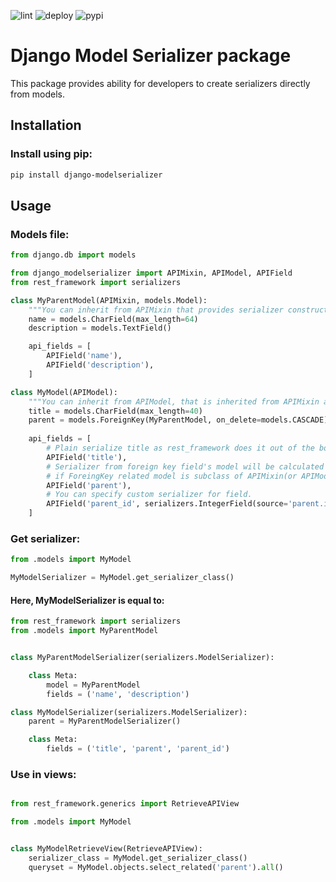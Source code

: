 ![lint](https://github.com/floydya/drf-extended/actions/workflows/lint.yml/badge.svg)
![deploy](https://github.com/floydya/drf-extended/actions/workflows/deploy.yml/badge.svg)
![pypi](https://badge.fury.io/py/tensorflow.svg)

# Django Model Serializer package  

This package provides ability for developers to create serializers directly from models.  

## Installation  

### Install using pip:  

```bash  
pip install django-modelserializer  
```  

## Usage  

### Models file:

```python  
from django.db import models

from django_modelserializer import APIMixin, APIModel, APIField
from rest_framework import serializers

class MyParentModel(APIMixin, models.Model):
    """You can inherit from APIMixin that provides serializer constructor method."""
    name = models.CharField(max_length=64)
    description = models.TextField()

	api_fields = [
		APIField('name'),
		APIField('description'),
	]

class MyModel(APIModel):
    """You can inherit from APIModel, that is inherited from APIMixin and models.Model"""
    title = models.CharField(max_length=40)
    parent = models.ForeignKey(MyParentModel, on_delete=models.CASCADE)
  
    api_fields = [
        # Plain serialize title as rest_framework does it out of the box.
        APIField('title'),
        # Serializer from foreign key field's model will be calculated automatically,
        # if ForeingKey related model is subclass of APIMixin(or APIModel).
        APIField('parent'),
        # You can specify custom serializer for field.
        APIField('parent_id', serializers.IntegerField(source='parent.id')),
    ]
```

### Get serializer:

```python
from .models import MyModel

MyModelSerializer = MyModel.get_serializer_class()
```
#### Here, MyModelSerializer is equal to:
```python
from rest_framework import serializers
from .models import MyParentModel


class MyParentModelSerializer(serializers.ModelSerializer):

    class Meta:
        model = MyParentModel
        fields = ('name', 'description')

class MyModelSerializer(serializers.ModelSerializer):
    parent = MyParentModelSerializer()

    class Meta:
        fields = ('title', 'parent', 'parent_id')

```

### Use in views:
```python

from rest_framework.generics import RetrieveAPIView

from .models import MyModel


class MyModelRetrieveView(RetrieveAPIView):
    serializer_class = MyModel.get_serializer_class()
    queryset = MyModel.objects.select_related('parent').all()

```